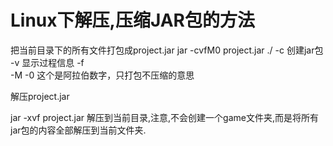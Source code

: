 # Linux下解压,压缩JAR包的方法
把当前目录下的所有文件打包成project.jar
jar -cvfM0 project.jar ./
-c   创建jar包
-v   显示过程信息
-f    
-M
-0   这个是阿拉伯数字，只打包不压缩的意思


解压project.jar

jar -xvf project.jar
解压到当前目录,注意,不会创建一个game文件夹,而是将所有jar包的内容全部解压到当前文件夹.


